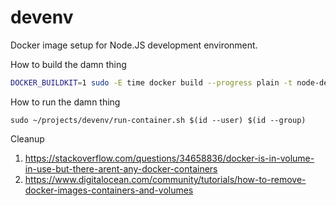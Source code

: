 # devenv
Docker image setup for Node.JS development environment.

How to build the damn thing
```bash
DOCKER_BUILDKIT=1 sudo -E time docker build --progress plain -t node-dev .
```

How to run the damn thing
```
sudo ~/projects/devenv/run-container.sh $(id --user) $(id --group)
```

Cleanup
1. https://stackoverflow.com/questions/34658836/docker-is-in-volume-in-use-but-there-arent-any-docker-containers
2. https://www.digitalocean.com/community/tutorials/how-to-remove-docker-images-containers-and-volumes
